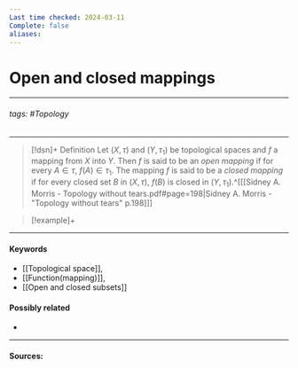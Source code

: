 ```yaml
---
Last time checked: 2024-03-11
Complete: false
aliases:
---
```

# Open and closed mappings
***
###### tags: #Topology 
***
>[!dsn]+ Definition
>Let $(X,\tau)$ and $(Y,\tau_{1})$ be topological spaces and $f$ a mapping from $X$ into $Y$. Then $f$ is said to be an *open mapping* if for every $A\in\tau$, $f(A)\in\tau_{1}$. The mapping $f$ is said to be a *closed mapping* if for every closed set $B$ in $(X,\tau)$, $f(B)$ is closed in $(Y,\tau_{1})$.^[[[Sidney A. Morris - Topology without tears.pdf#page=198|Sidney A. Morris - "Topology without tears" p.198]]]

>[!example]+ 
>
***
#### Keywords
- [[Topological space]],
- [[Function(mapping)]],
- [[Open and closed subsets]]
#### Possibly related
- 
***
#### Sources: